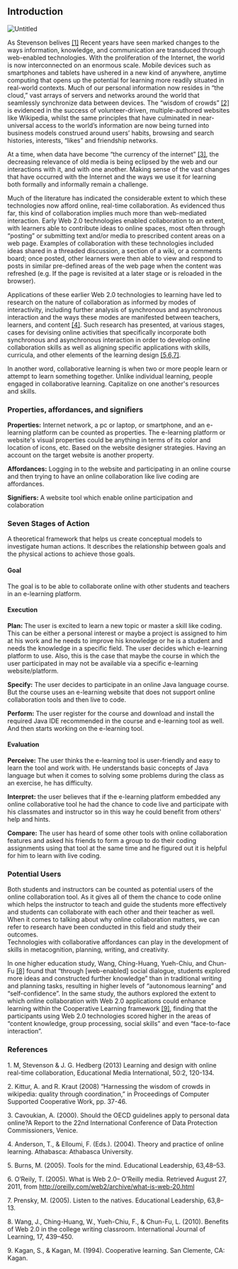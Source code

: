 ## Introduction

![Untitled](https://user-images.githubusercontent.com/93283817/178083027-25f6bf4b-de1e-4f28-9d11-96875e0750b3.png)

As Stevenson belives [[1]](#1) Recent years have seen marked changes to the ways information, knowledge, and communication are transduced through web-enabled technologies. With the proliferation of the Internet, the world is now interconnected on an enormous scale. Mobile devices such as smartphones and tablets have ushered in a new kind of anywhere, anytime computing that opens up the potential for learning more readily situated in real-world contexts. Much of our personal information now resides in “the cloud,” vast arrays of servers and networks around the world that seamlessly synchronize data between devices. The “wisdom of crowds” [[2]](#2) is evidenced in the success of volunteer-driven, multiple-authored websites like Wikipedia, whilst the same principles that have culminated in near-universal access to the world’s information are now being turned into business models construed around users’ habits, browsing and search histories, interests, “likes” and friendship networks.

At a time, when data have become “the currency of the internet” [[3]](#3), the decreasing relevance of old media is being eclipsed by the web and our interactions with it, and with one another. Making sense of the vast changes that have occurred with the Internet and the ways we use it for learning both formally and informally remain a challenge. 

Much of the literature has indicated the considerable extent to which these technologies now afford online, real-time collaboration. As evidenced thus far, this kind of collaboration implies much more than web-mediated interaction. Early Web 2.0 technologies enabled collaboration to an extent, with learners able to contribute ideas to online spaces, most often through “posting” or submitting text and/or media to prescribed content areas on a web page. Examples of collaboration with these technologies included ideas shared in a threaded discussion, a section of a wiki, or a comments board; once posted, other learners were then able to view and respond to posts in similar pre-defined areas of the web page when the content was refreshed (e.g. If the page is revisited at a later stage or is reloaded in the browser).

Applications of these earlier Web 2.0 technologies to learning have led to research on the nature of collaboration as informed by modes of interactivity, including further analysis of synchronous and asynchronous interaction and the ways these modes are manifested between teachers, learners, and content [[4]](#4). Such research has presented, at various stages, cases for devising online activities that specifically incorporate both synchronous and asynchronous interaction in order to develop online collaboration skills as well as aligning specific applications with skills, curricula, and other elements of the learning design [[5,6,7]](#7).
 
In another word, collaborative learning is when two or more people learn or attempt to learn something together. Unlike individual learning, people engaged in collaborative learning. Capitalize on one another's resources and skills.

### Properties, affordances, and signifiers
**Properties:**  Internet network, a pc or laptop, or smartphone, and an e-learning platform can be counted as properties. The e-learning platform or website's visual properties could be anything in terms of its color and location of icons, etc. Based on the website designer strategies. Having an account on the target website is another property. 

**Affordances:** Logging in to the website and participating in an online course and then trying to have an online collaboration like live coding are affordances. 

**Signifiers:** A website tool which enable online participation and colaboration
 
### Seven Stages of Action
A theoretical framework that helps us create conceptual models to investigate human actions. It describes the relationship between goals and the physical actions to achieve those goals. 
#### Goal
The goal is to be able to collaborate online with other students and teachers in an e-learning platform. 
#### Execution 
**Plan:** The user is excited to learn a new topic or master a skill like coding. This can be either a personal interest or maybe a project is assigned to him at his work and he needs to improve his knowledge or he is a student and needs the knowledge in a specific field. The user decides which e-learning platform to use. Also, this is the case that maybe the course in which the user participated in may not be available via a specific e-learning website/platform.   

**Specify:** The user decides to participate in an online Java language course. But the course uses an e-learning website that does not support online collaboration tools and then live to code. 

**Perform:** The user register for the course and download and install the required Java IDE recommended in the course and e-learning tool as well. And then starts working on the e-learning tool. 

#### Evaluation
**Perceive:** The user thinks the e-learning tool is user-friendly and easy to learn the tool and work with. He understands basic concepts of Java language but when it comes to solving some problems during the class as an exercise, he has difficulty. 

**Interpret:** the user believes that if the e-learning platform embedded any online collaborative tool he had the chance to code live and participate with his classmates and instructor so in this way he could benefit from others' help and hints. 

**Compare:** The user has heard of some other tools with online collaboration features and asked his friends to form a group to do their coding assignments using that tool at the same time and he figured out it is helpful for him to learn with live coding. 
 
### Potential Users
Both students and instructors can be counted as potential users of the online collaboration tool. As it gives all of them the chance to code online which helps the instructor to teach and guide the students more effectively and students can collaborate with each other and their teacher as well. When it comes to talking about why online collaboration matters, we can refer to research have been conducted in this field and study their outcomes.  
Technologies with collaborative affordances can play in the development of skills in metacognition, planning, writing, and creativity.

In one higher education study, Wang, Ching-Huang, Yueh-Chiu, and Chun-Fu [[8]](#8) found that “through [web-enabled] social dialogue, students explored more ideas and constructed further knowledge” than in traditional writing and planning tasks, resulting in higher levels of “autonomous learning” and “self-confidence”. In the same study, the authors explored the extent to which online collaboration with Web 2.0 applications could enhance learning within the Cooperative Learning framework [[9]](#9), finding that the participants using Web 2.0 technologies scored higher in the areas of “content knowledge, group processing, social skills” and even “face-to-face interaction”.

### References
<a id="1">1.</a>
M, Stevenson & J. G. Hedberg (2013) Learning and design with online real-time collaboration, Educational Media International, 50:2, 120-134.
 
<a id="2">2.</a>
Kittur, A. and R. Kraut (2008) “Harnessing the wisdom of crowds in wikipedia: quality through coordination,” in Proceedings of Computer Supported Cooperative Work, pp. 37-46. 
 
<a id="3">3.</a>
Cavoukian, A. (2000). Should the OECD guidelines apply to personal data online?A Report to the 22nd International Conference of Data Protection Commissioners, Venice.
 
<a id="4">4.</a>
Anderson, T., & Elloumi, F. (Eds.). (2004). Theory and practice of online learning. Athabasca: Athabasca University.
 
<a id="5">5.</a>
Burns, M. (2005). Tools for the mind. Educational Leadership, 63,48–53.
 
<a id="6">6.</a>
O’Reily, T. (2005). What is Web 2.0– O’Reilly media. Retrieved August 27, 2011, from http://oreilly.com/web2/archive/what-is-web-20.html
 
<a id="7">7.</a>
Prensky, M. (2005). Listen to the natives. Educational Leadership, 63,8–13.
 
<a id="8">8.</a>
Wang, J., Ching-Huang, W., Yueh-Chiu, F., & Chun-Fu, L. (2010). Benefits of Web 2.0 in the college writing classroom. International Journal of Learning, 17, 439–450.
 
<a id="9">9.</a>
Kagan, S., & Kagan, M. (1994). Cooperative learning. San Clemente, CA: Kagan.
